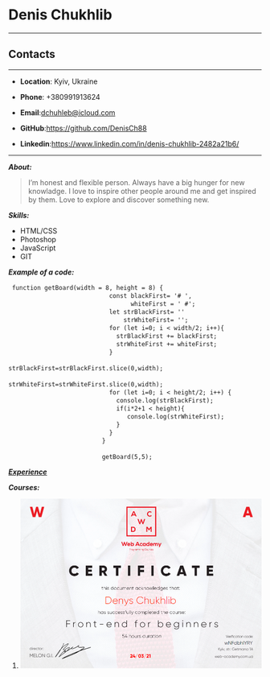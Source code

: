 # Denis Chukhlib

---

## Contacts

---

-  **Location**: Kyiv, Ukraine

-  **Phone**: +380991913624

-  **Email**:dchuhleb@icloud.com

-  **GitHub**:https://github.com/DenisCh88

-  **Linkedin**:https://www.linkedin.com/in/denis-chukhlib-2482a21b6/

---

**_About:_**

> I’m honest and flexible person. Always have a big hunger for new knowladge. I love to inspire other people around me and get inspired by them. Love to explore and discover something new.

**_Skills:_**

-  HTML/CSS
-  Photoshop
-  JavaScript
-  GIT

**_Example of a code:_**

```
 function getBoard(width = 8, height = 8) {
                            const blackFirst= '# ',
                                  whiteFirst = ' #';
                            let strBlackFirst= ''
                                strWhiteFirst= '';
                            for (let i=0; i < width/2; i++){
                              strBlackFirst += blackFirst;
                              strWhiteFirst += whiteFirst;
                            }
                            strBlackFirst=strBlackFirst.slice(0,width);
                            strWhiteFirst=strWhiteFirst.slice(0,width);
                            for (let i=0; i < height/2; i++) {
                              console.log(strBlackFirst);
                              if(i*2+1 < height){
                                 console.log(strWhiteFirst);
                              }
                            }
                          }

                          getBoard(5,5);

```

**_[Experience](https://denisch88.github.io/Thanos__landing/)_**

**_Courses:_**

1. ![](https://raw.githubusercontent.com/DenisCh88/rsschool-cv/gh-pages/01.png)
